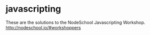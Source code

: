 # javascripting
These are the solutions to the NodeSchool Javascripting Workshop.
http://nodeschool.io/#workshoppers

